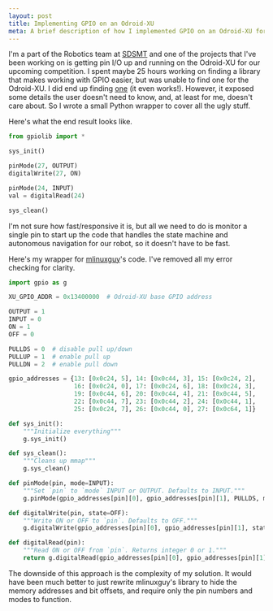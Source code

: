 ```yaml
---
layout: post
title: Implementing GPIO on an Odroid-XU
meta: A brief description of how I implemented GPIO on an Odroid-XU for a robotics competition
---
```


I'm a part of the Robotics team at [SDSMT](https://www.sdsmt.edu) and one of the projects that I've been working on is getting pin I/O up and running on the Odroid-XU for our upcoming competition. I spent maybe 25 hours working on finding a library that makes working with GPIO easier, but was unable to find one for the Odroid-XU. I did end up finding [one](https://github.com/mlinuxguy/odpygpio) (it even works!). However, it exposed some details the user doesn't need to know, and, at least for me, doesn't care about. So I wrote a small Python wrapper to cover all the ugly stuff.

Here's what the end result looks like.

```python
from gpiolib import *

sys_init()

pinMode(27, OUTPUT)
digitalWrite(27, ON)

pinMode(24, INPUT)
val = digitalRead(24)

sys_clean()
```

I'm not sure how fast/responsive it is, but all we need to do is monitor a single pin to start up the code that handles the state machine and autonomous navigation for our robot, so it doesn't have to be fast.

Here's my wrapper for [mlinuxguy](https://github.com/mlinuxguy)'s code. I've removed all my error checking for clarity.

```python
import gpio as g

XU_GPIO_ADDR = 0x13400000  # Odroid-XU base GPIO address

OUTPUT = 1
INPUT = 0
ON = 1
OFF = 0

PULLDS = 0  # disable pull up/down
PULLUP = 1  # enable pull up
PULLDN = 2  # enable pull down

gpio_addresses = {13: [0x0c24, 5], 14: [0x0c44, 3], 15: [0x0c24, 2],
                  16: [0x0c24, 0], 17: [0x0c24, 6], 18: [0x0c24, 3],
                  19: [0x0c44, 6], 20: [0x0c44, 4], 21: [0x0c44, 5],
                  22: [0x0c44, 7], 23: [0x0c44, 2], 24: [0x0c44, 1],
                  25: [0x0c24, 7], 26: [0x0c44, 0], 27: [0x0c64, 1]}

def sys_init():
    """Initialize everything"""
    g.sys_init()

def sys_clean():
    """Cleans up mmap"""
    g.sys_clean()

def pinMode(pin, mode=INPUT):
    """Set `pin` to `mode` INPUT or OUTPUT. Defaults to INPUT."""
    g.pinMode(gpio_addresses[pin][0], gpio_addresses[pin][1], PULLDS, mode)

def digitalWrite(pin, state=OFF):
    """Write ON or OFF to `pin`. Defaults to OFF."""
    g.digitalWrite(gpio_addresses[pin][0], gpio_addresses[pin][1], state)

def digitalRead(pin):
    """Read ON or OFF from `pin`. Returns integer 0 or 1."""
    return g.digitalRead(gpio_addresses[pin][0], gpio_addresses[pin][1])
```

The downside of this approach is the complexity of my solution. It would have been much better to just rewrite mlinuxguy's library to hide the memory addresses and bit offsets, and require only the pin numbers and modes to function.
